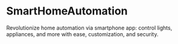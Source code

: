 # SmartHomeAutomation
Revolutionize home automation via smartphone app: control lights, appliances, and more with ease, customization, and security.
